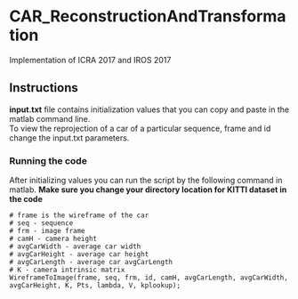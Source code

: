 # CAR_ReconstructionAndTransformation
Implementation of ICRA 2017 and IROS 2017


## Instructions
**input.txt** file contains initialization values that you can copy and paste in the matlab command line. <br/>
To view the reprojection of a car of a particular sequence, frame and id change the input.txt parameters.

### Running the code

After initializing values you can run the script by the following command in matlab. **Make sure you change your directory location for KITTI dataset in the code**
```
# frame is the wireframe of the car
# seq - sequence
# frm - image frame
# camH - camera height
# avgCarWidth - average car width
# avgCarHeight - average car height
# avgCarLength - average car avgCarLength
# K - camera intrinsic matrix
WireframeToImage(frame, seq, frm, id, camH, avgCarLength, avgCarWidth, avgCarHeight, K, Pts, lambda, V, kplookup);
```
